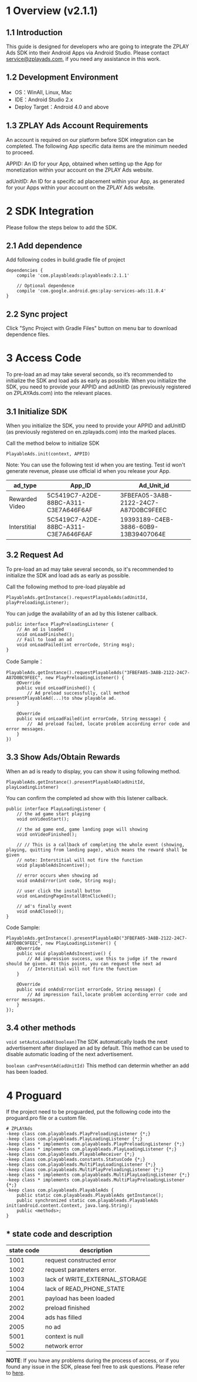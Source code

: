 # 1 Overview (v2.1.1)


## 1.1 Introduction
This guide is designed for developers who are going to integrate the ZPLAY Ads SDK into their Android Apps via Android Studio.  Please contact service@zplayads.com, if you need any assistance in this work.

## 1.2 Development Environment
- OS：WinAll, Linux, Mac
- IDE：Android Studio 2.x
- Deploy Target：Android 4.0 and above

## 1.3 ZPLAY Ads Account Requirements
An account is required on our platform before SDK integration can be completed.  The following App specific data items are the minimum needed to proceed.

APPID: An ID for your App, obtained when setting up the App for monetization within your account on the ZPLAY Ads website.

adUnitID: An ID for a specific ad placement within your App, as generated for your Apps within your account on the ZPLAY Ads website. 

# 2 SDK Integration
Please follow the steps below to add the SDK. 

## 2.1 Add dependence
Add following codes in build.gradle file of project
```
dependencies {
    compile 'com.playableads:playableads:2.1.1'
    
    // Optional dependence
    compile 'com.google.android.gms:play-services-ads:11.0.4'
}
```

## 2.2 Sync project
Click "Sync Project with Gradle Files" button on menu bar to download dependence files.

# 3 Access Code
To pre-load an ad may take several seconds, so it’s recommended to initialize the SDK and load ads as early as possible. When you initialize the SDK, you need to provide your APPID and adUnitID (as previously registered on ZPLAYAds.com) into the relevant places. 

## 3.1 Initialize SDK
When you initialize the SDK, you need to provide your APPID and adUnitID (as previously registered on en.zplayads.com) into the marked places. 

Call the method below  to initialize SDK
```
PlayableAds.init(context, APPID)
```

Note: You can use the following test id when you are testing. Test id won't generate revenue, please use official id when you release your App.

|ad_type|  App_ID  |  Ad_Unit_id|
|--------|----------|------------|
|Rewarded Video |5C5419C7-A2DE-88BC-A311-C3E7A646F6AF|3FBEFA05-3A8B-2122-24C7-A87D0BC9FEEC|
|Interstitial|5C5419C7-A2DE-88BC-A311-C3E7A646F6AF|19393189-C4EB-3886-60B9-13B39407064E|

## 3.2 Request Ad
To pre-load an ad may take several seconds, so it's recommended to initialize the SDK and load ads as early as possible. 

Call the following method to pre-load playable ad

```
PlayableAds.getInstance().requestPlayableAds(adUnitId, playPreloadingListener);
```
You can judge the availability of an ad by this listener callback.
```
public interface PlayPreloadingListener {
    // An ad is loaded
    void onLoadFinished();
    // Fail to load an ad
    void onLoadFailed(int errorCode, String msg);
}
```

Code Sample：

```
PlayableAds.getInstance().requestPlayableAds("3FBEFA05-3A8B-2122-24C7-A87D0BC9FEEC", new PlayPreloadingListener() {
    @Override
    public void onLoadFinished() {
        // Ad preload successfully, call method presentPlayableAd(...)to show playable ad.
    }

    @Override
    public void onLoadFailed(int errorCode, String message) {
        //  Ad preload failed, locate problem according error code and error messages.
    }
})
```
## 3.3 Show Ads/Obtain Rewards
When an ad is ready to display, you can show it using following method.
```
PlayableAds.getInstance().presentPlayableAD(adUnitId, playLoadingListener)
```
You can confirm the completed ad show with this listener callback.  
```
public interface PlayLoadingListener {
    // the ad game start playing
    void onVideoStart();

    // the ad game end, game landing page will showing
    void onVideoFinished();

    // // This is a callback of completing the whole event (showing, playing, quitting from landing page), which means the reward shall be given
    // note: Interstitial will not fire the function
    void playableAdsIncentive();

    // error occurs when showing ad
    void onAdsError(int code, String msg);

    // user click the install button
    void onLandingPageInstallBtnClicked();

    // ad's finally event
    void onAdClosed();
}
```

Code Sample:
```
PlayableAds.getInstance().presentPlayableAD("3FBEFA05-3A8B-2122-24C7-A87D0BC9FEEC", new PlayLoadingListener() {
    @Override
    public void playableAdsIncentive() {
        // Ad impression success, use this to judge if the reward should be given. At this point, you can request the next ad
        // Interstitial will not fire the function
    }

    @Override
    public void onAdsError(int errorCode, String message) {
        // Ad impression fail,locate problem according error code and error messages.
    }
});
```

## 3.4 other methods

```void setAutoLoadAd(boolean)```The SDK automatically loads the next advertisement after displayed an ad by default. This method can be used to disable automatic loading of the next advertisement.

```boolean canPresentAd(adUnitId)``` This method can determin whether an add has been loaded.

# 4 Proguard
If the project need to be proguarded, put the following code into the proguard.pro file or a custom file.
```
# ZPLAYAds
-keep class com.playableads.PlayPreloadingListener {*;}
-keep class com.playableads.PlayLoadingListener {*;}
-keep class * implements com.playableads.PlayPreloadingListener {*;}
-keep class * implements com.playableads.PlayLoadingListener {*;}
-keep class com.playableads.PlayableReceiver {*;}
-keep class com.playableads.constants.StatusCode {*;}
-keep class com.playableads.MultiPlayLoadingListener {*;}
-keep class com.playableads.MultiPlayPreloadingListener {*;}
-keep class * implements com.playableads.MultiPlayLoadingListener {*;}
-keep class * implements com.playableads.MultiPlayPreloadingListener {*;}
-keep class com.playableads.PlayableAds {
    public static com.playableads.PlayableAds getInstance();
    public synchronized static com.playableads.PlayableAds init(android.content.Context, java.lang.String);
    public <methods>;
}
```

## * state code and description

|state code|description|
|-----|----|
|1001|request constructed error|
|1002|request parameters error.|
|1003|lack of WRITE_EXTERNAL_STORAGE|
|1004|lack of READ_PHONE_STATE|
|2001|payload has been loaded|
|2002|preload finished|
|2004|ads has filled|
|2005|no ad|
|5001|context is null|
|5002|network error|


**NOTE**: If you have any problems during the process of access, or if you found any issue in the SDK, please feel free to ask questions. Please refer to [here](https://help.github.com/articles/creating-an-issue).

